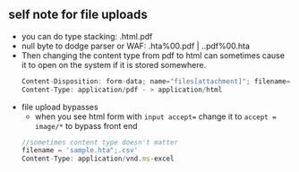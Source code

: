 ## self note for file uploads
- you can do type stacking: .html.pdf
- null byte to dodge parser or WAF: .hta%00.pdf | ..pdf%00.hta
- Then changing the content type from pdf to html can sometimes cause it to open on the system if it is stored somewhere.
  ```js
  Content-Disposition: form-data; name="files[attachment]"; filename="tpen-js-pdf.html.pdf"
  Content-Type: application/pdf - > application/html
  ```
- file upload bypasses
  - when you see html form with `input accept=` change it to `accept = image/*` to bypass front end
  ```js
  //sometimes content type doesn't matter
  filename = 'sample.hta";.csv'
  Content-Type: application/vnd.ms-excel
  ```
